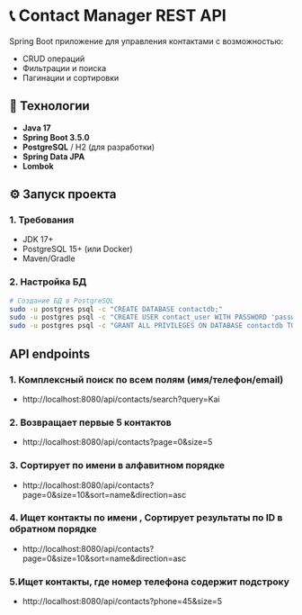 # 📞 Contact Manager REST API

Spring Boot приложение для управления контактами с возможностью:
- CRUD операций
- Фильтрации и поиска
- Пагинации и сортировки

## 🚀 Технологии
- **Java 17**
- **Spring Boot 3.5.0**
- **PostgreSQL** / H2 (для разработки)
- **Spring Data JPA**
- **Lombok**

## ⚙️ Запуск проекта

### 1. Требования
- JDK 17+
- PostgreSQL 15+ (или Docker)
- Maven/Gradle

### 2. Настройка БД
```bash
# Создание БД в PostgreSQL
sudo -u postgres psql -c "CREATE DATABASE contactdb;"
sudo -u postgres psql -c "CREATE USER contact_user WITH PASSWORD 'password';"
sudo -u postgres psql -c "GRANT ALL PRIVILEGES ON DATABASE contactdb TO contact_user;"
```
## API endpoints

### 1. Комплексный поиск по всем полям (имя/телефон/email)
- http://localhost:8080/api/contacts/search?query=Kai
### 2. Возвращает первые 5 контактов
- http://localhost:8080/api/contacts?page=0&size=5
### 3. Сортирует по имени в алфавитном порядке
- http://localhost:8080/api/contacts?page=0&size=10&sort=name&direction=asc
### 4. Ищет контакты по имени , Сортирует результаты по ID в обратном порядке
- http://localhost:8080/api/contacts?page=0&size=10&sort=name&direction=asc
### 5.Ищет контакты, где номер телефона содержит подстроку 
- http://localhost:8080/api/contacts?phone=45&size=5
